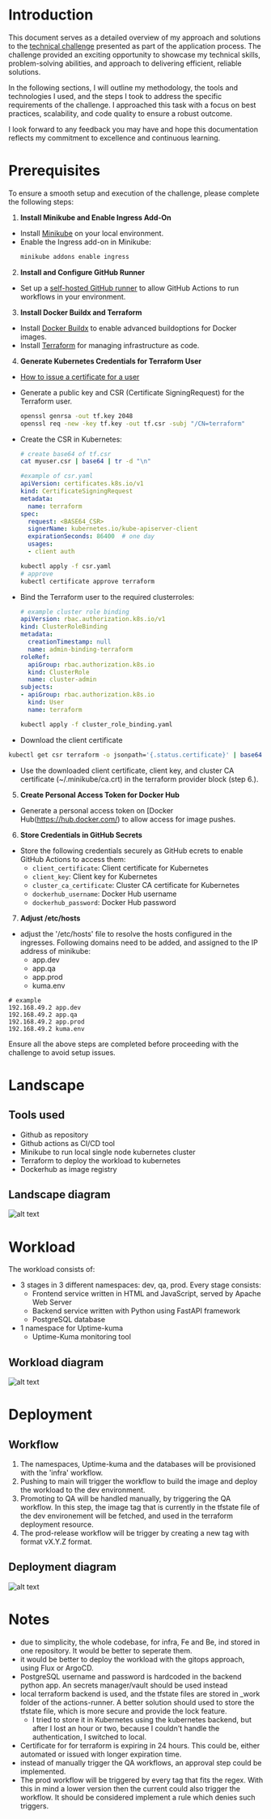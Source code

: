 # Introduction

This document serves as a detailed overview of my approach and solutions to the [technical challenge](tech_challenge.md) presented as part of the application process. The challenge provided an exciting opportunity to showcase my technical skills, problem-solving abilities, and approach to delivering efficient, reliable solutions. 

In the following sections, I will outline my methodology, the tools and technologies I used, and the steps I took to address the specific requirements of the challenge. I approached this task with a focus on best practices, scalability, and code quality to ensure a robust outcome. 

I look forward to any feedback you may have and hope this documentation reflects my commitment to excellence and continuous learning.

# Prerequisites

To ensure a smooth setup and execution of the challenge, please complete the following steps:

1. **Install Minikube and Enable Ingress Add-On**  
  - Install [Minikube](https://minikube.sigs.k8s.io/docs/start/) on your local environment.
  - Enable the Ingress add-on in Minikube:
     ```bash
     minikube addons enable ingress
     ```

2. **Install and Configure GitHub Runner**  
  - Set up a [self-hosted GitHub runner](https://docs.github.com/en/actions/hosting-your-own-runners/about-self-hosted-runners) to allow GitHub Actions to run workflows in your environment.

3. **Install Docker Buildx and Terraform**  
  - Install [Docker Buildx](https://github.com/docker/buildx) to enable advanced buildoptions for Docker images.
  - Install [Terraform](https://www.terraform.io/downloads) for managing infrastructure as code.

4. **Generate Kubernetes Credentials for Terraform User**  
  - [How to issue a certificate for a user](https://kubernetes.io/docs/reference/access-authn-authz/certificate-signing-requests/#normal-user)
  - Generate a public key and CSR (Certificate SigningRequest) for the Terraform user.
    ```bash
    openssl genrsa -out tf.key 2048
    openssl req -new -key tf.key -out tf.csr -subj "/CN=terraform"
    ```
  - Create the CSR in Kubernetes:
    ```bash
    # create base64 of tf.csr
    cat myuser.csr | base64 | tr -d "\n"
    ```

    ```yaml
    #example of csr.yaml
    apiVersion: certificates.k8s.io/v1
    kind: CertificateSigningRequest
    metadata:
      name: terraform
    spec:
      request: <BASE64_CSR>
      signerName: kubernetes.io/kube-apiserver-client
      expirationSeconds: 86400  # one day
      usages:
      - client auth
    ```

    ```bash
    kubectl apply -f csr.yaml
    # approve
    kubectl certificate approve terraform
    ```
  - Bind the Terraform user to the required clusterroles:
    ```yaml
    # example cluster role binding
    apiVersion: rbac.authorization.k8s.io/v1
    kind: ClusterRoleBinding
    metadata:
      creationTimestamp: null
      name: admin-binding-terraform
    roleRef:
      apiGroup: rbac.authorization.k8s.io
      kind: ClusterRole
      name: cluster-admin
    subjects:
    - apiGroup: rbac.authorization.k8s.io
      kind: User
      name: terraform
    ```
    ```bash
    kubectl apply -f cluster_role_binding.yaml
    ```
   - Download the client certificate
   ```bash
   kubectl get csr terraform -o jsonpath='{.status.certificate}' | base64 -d > tf.crt
   ```
   - Use the downloaded client certificate, client key, and cluster CA certificate (~/.minikube/ca.crt) in the terraform provider block (step 6.).

5. **Create Personal Access Token for Docker Hub**  
  - Generate a personal access token on [Docker Hub(https://hub.docker.com/) to allow access for image pushes.

6. **Store Credentials in GitHub Secrets**  
  - Store the following credentials securely as GitHub ecrets to enable GitHub Actions to access them:
    - `client_certificate`: Client certificate for Kubernetes
    - `client_key`: Client key for Kubernetes
    - `cluster_ca_certificate`: Cluster CA certificate for Kubernetes
    - `dockerhub_username`: Docker Hub username
    - `dockerhub_password`: Docker Hub password

7. **Adjust /etc/hosts**
  - adjust the '/etc/hosts' file to resolve the hosts configured in the ingresses. Following domains need to be added, and assigned to the IP address of minikube:
    - app.dev
    - app.qa
    - app.prod
    - kuma.env
  ```
  # example
  192.168.49.2 app.dev
  192.168.49.2 app.qa
  192.168.49.2 app.prod
  192.168.49.2 kuma.env
  ```

Ensure all the above steps are completed before proceeding with the challenge to avoid setup issues. 

# Landscape

## Tools used
- Github as repository
- Github actions as CI/CD tool
- Minikube to run local single node kubernetes cluster
- Terraform to deploy the workload to kubernetes
- Dockerhub as image registry

## Landscape diagram

![alt text](images/landscape.png "Title")

# Workload

The workload consists of:
- 3 stages in 3 different namespaces: dev, qa, prod. Every stage consists:
  - Frontend service written in HTML and JavaScript, served by Apache Web Server
  - Backend service written with Python using FastAPI framework
  - PostgreSQL database
- 1 namespace for Uptime-kuma
  - Uptime-Kuma monitoring tool

## Workload diagram

![alt text](images/application.png "Title")

# Deployment

## Workflow

1. The namespaces, Uptime-kuma and the databases will be provisioned with the 'infra' workflow.
1. Pushing to main will trigger the workflow to build the image and deploy the workload to the dev environment.
1. Promoting to QA will be handled manually, by triggering the QA workflow. In this step, the image tag that is currently in the tfstate file of the dev environement will be fetched, and used in the terraform deployment resource.
1. The prod-release workflow will be trigger by creating a new tag with format vX.Y.Z format.


## Deployment diagram

![alt text](images/deployments.png "Title")

# Notes

- due to simplicity, the whole codebase, for infra, Fe and Be, ind stored in one repository. It would be better to seperate them.
- it would be better to deploy the workload with the gitops approach, using Flux or ArgoCD.
- PostgreSQL username and password is hardcoded in the backend python app. An secrets manager/vault should be used instead
- local terraform backend is used, and the tfstate files are stored in _work folder of the actions-runner. A better solution should used to store the tfstate file, which is more secure and provide the lock feature.
  - I tried to store it in Kubernetes using the kubernetes backend, but after I lost an hour or two, because I couldn't handle the authentication, I switched to local.
- Certificate for for terraform is expiring in 24 hours. This could be, either automated or issued with longer expiration time.
- instead of manually trigger the QA workflows, an approval step could be implemented.
- The prod workflow will be triggered by every tag that fits the regex. With this in mind a lower version then the current could also trigger the workflow. It should be considered implement a rule which denies such triggers.